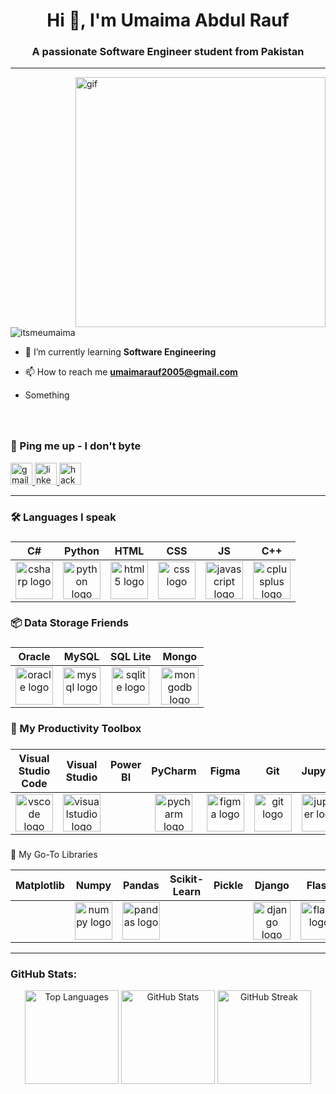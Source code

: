 <h1 align="center">Hi 👋, I'm Umaima Abdul Rauf</h1> 
<h3 align="center">A passionate Software Engineer student from Pakistan</h3>

---

<p align="left">
  <img align="right" alt="gif" width="400" src="https://media2.giphy.com/media/v1.Y2lkPTc5MGI3NjExZDdtajF6MzJhY216MzFpc2p5emtoYWgzazF5bWFoYW1lZWh5MmYyNiZlcD12MV9pbnRlcm5hbF9naWZfYnlfaWQmY3Q9Zw/2IudUHdI075HL02Pkk/giphy.gif">
</p>  

<p align="left"> 
  <img src="https://komarev.com/ghpvc/?username=itsmeumaima&label=Profile%20views&color=0e75b6&style=flat" alt="itsmeumaima" /> 
</p>  

- 🌱 I’m currently learning **Software Engineering**
  
- 📫 How to reach me **umaimarauf2005@gmail.com**
  
- Something

###
<br>

<h3 align="left">📡 Ping me up - I don't byte </h3>

<div align="left">
  <a href="mailto:umaimarauf2005@gmail.com"> <img src="https://img.shields.io/static/v1?message=Gmail&logo=gmail&label=&color=D14836&logoColor=white&labelColor=&style=for-the-badge" height="35" alt="gmail logo"/>
  </a>
  <a href="https://linkedin.com/in/umaima-abdul-rauf/" target="_blank">
    <img src="https://img.shields.io/static/v1?message=LinkedIn&logo=linkedin&label=&color=0077B5&logoColor=white&labelColor=&style=for-the-badge" height="35" alt="linkedin logo"/>
  </a>
  <a href="https://www.hackerrank.com/umaima-abdul-rauf" target="_blank">
  <img src="https://img.shields.io/static/v1?message=HackerRank&logo=hackerrank&label=&color=2EC866&logoColor=white&labelColor=&style=for-the-badge" height="35" alt="hackerrank logo"  />
  </a>
</div>

---

<h3 align="left">🛠️ Languages I speak</h3>

###

| C# | Python | HTML | CSS | JS | C++ |
|:----------:|:----------:|:----------:|:----------:|:----------:|:----------:|
| <img src="https://skillicons.dev/icons?i=cs" height="60" alt="csharp logo"  /> | <img src="https://skillicons.dev/icons?i=py" height="60" alt="python logo"  /> | <img src="https://skillicons.dev/icons?i=html" height="60" alt="html5 logo"  /> | <img src="https://skillicons.dev/icons?i=css" height="60" alt="css logo"  /> | <img src="https://skillicons.dev/icons?i=js" height="60" alt="javascript logo"  /> | <img src="https://skillicons.dev/icons?i=cpp" height="60" alt="cplusplus logo"  /> |

###

<h3 align="left">📦 Data Storage Friends</h3>

###

| Oracle | MySQL | SQL Lite | Mongo |
|:----------:|:----------:|:----------:|:----------:|
| <img src="https://cdn.jsdelivr.net/gh/devicons/devicon/icons/oracle/oracle-original.svg" height="60" alt="oracle logo"  /> | <img src="https://skillicons.dev/icons?i=mysql" height="60" alt="mysql logo"  /> |  <img src="https://skillicons.dev/icons?i=sqlite" height="60" alt="sqlite logo"  /> | <img src="https://skillicons.dev/icons?i=mongodb" height="60" alt="mongodb logo"  /> |

###

<h3 align="left">🧠 My Productivity Toolbox</h3>

###

| Visual Studio Code | Visual Studio | Power BI | PyCharm | Figma | Git | Jupyter |
|:----------:|:----------:|:----------:|:----------:|:----------:|:----------:|:----------:|
| <img src="https://skillicons.dev/icons?i=vscode" height="60" alt="vscode logo"  /> | <img src="https://skillicons.dev/icons?i=visualstudio" height="60" alt="visualstudio logo"  /> |  | <img src="https://skillicons.dev/icons?i=pycharm" height="60" alt="pycharm logo"  /> | <img src="https://skillicons.dev/icons?i=figma" height="60" alt="figma logo"  /> | <img src="https://skillicons.dev/icons?i=git" height="60" alt="git logo"  /> | <img src="https://cdn.simpleicons.org/jupyter/F37626" height="60" alt="jupyter logo"  /> |


###

🔧 My Go-To Libraries

| Matplotlib | Numpy | Pandas | Scikit-Learn | Pickle | Django | Flask |
|:----------:|:----------:|:----------:|:----------:|:----------:|:----------:|:----------:|
|  | <img src="https://cdn.jsdelivr.net/gh/devicons/devicon/icons/numpy/numpy-original.svg" height="60" alt="numpy logo"  /> | <img src="https://cdn.jsdelivr.net/gh/devicons/devicon/icons/pandas/pandas-original.svg" height="60" alt="pandas logo"  /> |  |  | <img src="https://skillicons.dev/icons?i=django" height="60" alt="django logo"  /> | <img src="https://skillicons.dev/icons?i=flask" height="60" alt="flask logo"  /> |


---

<h3 align="left">GitHub Stats:</h3>  
<div align="center">
  <img src="https://github-readme-stats.vercel.app/api/top-langs?username=itsmeumaima&show_icons=true&locale=en&layout=compact" height="150" alt="Top Languages" />
  <img src="https://github-readme-stats.vercel.app/api?username=itsmeumaima&show_icons=true&locale=en" height="150" alt="GitHub Stats" />
  <img src="https://github-readme-streak-stats.herokuapp.com?user=itsmeumaima&theme=radical&hide_border=true" height="150" alt="GitHub Streak" />
</div>
